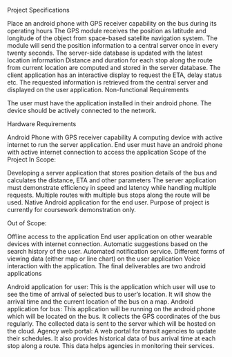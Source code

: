 Project Specifications

Place an android phone with GPS receiver capability on the bus during its operating hours The GPS module receives the position as latitude and longitude of the object from space-based satellite navigation system. The module will send the position information to a central server once in every twenty seconds. The server-side database is updated with the latest location information Distance and duration for each stop along the route from current location are computed and stored in the server database. The client application has an interactive display to request the ETA, delay status etc. The requested information is retrieved from the central server and displayed on the user application. Non-functional Requirements

The user must have the application installed in their android phone. The device should be actively connected to the network.

Hardware Requirements

Android Phone with GPS receiver capability A computing device with active internet to run the server application. End user must have an android phone with active internet connection to access the application Scope of the Project In Scope:

Developing a server application that stores position details of the bus and calculates the distance, ETA and other parameters The server application must demonstrate efficiency in speed and latency while handling multiple requests. Multiple routes with multiple bus stops along the route will be used. Native Android application for the end user. Purpose of project is currently for coursework demonstration only.

Out of Scope:

Offline access to the application End user application on other wearable devices with internet connection. Automatic suggestions based on the search history of the user. Automated notification service. Different forms of viewing data (either map or line chart) on the user application Voice interaction with the application. The final deliverables are two android applications

Android application for user: This is the application which user will use to see the time of arrival of selected bus to user’s location. It will show the arrival time and the current location of the bus on a map. Android application for bus: This application will be running on the android phone which will be located on the bus. It collects the GPS coordinates of the bus regularly. The collected data is sent to the server which will be hosted on the cloud. Agency web portal: A web portal for transit agencies to update their schedules. It also provides historical data of bus arrival time at each stop along a route. This data helps agencies in monitoring their services.
